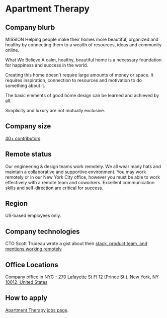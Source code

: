 # Apartment Therapy

## Company blurb

MISSION
Helping people make their homes more beautiful, organized and healthy by connecting them to a wealth of resources, ideas and community online.

What We Believe
A calm, healthy, beautiful home is a necessary foundation for happiness and success in the world.

Creating this home doesn't require large amounts of money or space. It requires inspiration, connection to resources and motivation to do something about it.

The basic elements of good home design can be learned and achieved by all.

Simplicity and luxury are not mutually exclusive.

## Company size

[40+ contributors](http://www.apartmenttherapy.com/team)

## Remote status

Our engineering & design teams work remotely. We all wear many hats and maintain a collaborative and supportive environment. You may work remotely or in our New York City office, however you must be able to work effectively with a remote team and coworkers. Excellent communication skills and self-direction are critical for success.

## Region

US-based employees only.

## Company technologies

CTO Scott Trudeau wrote a gist about their [stack, product team, and mentions working remotely](https://gist.github.com/sstrudeau/f563dc72739e9e047de5)

## Office Locations

Company office in [NYC - 270 Lafayette St Fl 12 (Prince St.), New York, NY 10012, United States](https://www.google.com/maps/place/Apartment+Therapy/@40.7240504,-73.9965837,20z/data=!4m7!1m4!3m3!1s0x89c27c75f5d73d85:0x4fd9ab773fad77d1!2sProject+Real+Apartment+Treatment,+55+N+Ocean+Ave+%23+2,+Freeport,+NY+11520!3b1!3m1!1s0x0000000000000000:0x9f96cb380f7dbcf7)

## How to apply

[Apartment Therapy jobs page](http://www.apartmenttherapy.com/jobs).
